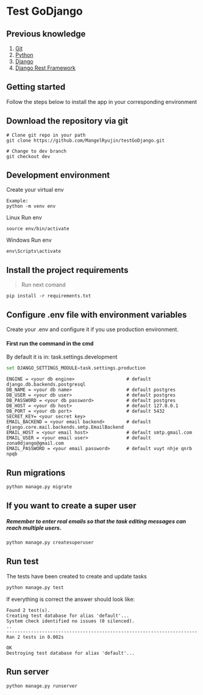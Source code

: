 # Test GoDjango

## Previous knowledge
<!-- UL -->
1. [Git](https://github.com/)
2. [Python](https://www.python.org/)
3. [Django](https://www.djangoproject.com/)
4. [Django Rest Framework](https://www.django-rest-framework.org/)


## Getting started

Follow the steps below to install the app in your corresponding environment

## Download the repository via git

```
# Clone git repo in your path
git clone https://github.com/MangelRyujin/testGoDjango.git

# Change to dev branch 
git checkout dev          
```

## Development environment 

Create your virtual env 

```
Example:
python -m venv env    
```
Linux Run env
```
source env/bin/activate
```

Windows Run env
```
env\Scripts\activate
```


## Install the project requirements

>Run next comand 
```
pip install -r requirements.txt
```

## Configure .env file with environment variables


Create your .env and configure it if you use production environment. 

#### First run the command in the cmd 

By default it is in: task.settings.development
```python
set DJANGO_SETTINGS_MODULE=task.settings.production
```


```
ENGINE = <your db engine>                   # default django.db.backends.postgresql
DB_NAME = <your db name>                    # default postgres
DB_USER = <your db user>                    # default postgres
DB_PASSWORD = <your db password>            # default postgres
DB_HOST = <your db host>                    # default 127.0.0.1
DB_PORT = <your db port>                    # default 5432
SECRET_KEY= <your secret key>
EMAIL_BACKEND = <your email backend>        # default django.core.mail.backends.smtp.EmailBackend
EMAIL_HOST = <your email host>              # default smtp.gmail.com
EMAIL_USER = <your email user>              # default zona0django@gmail.com
EMAIL_PASSWORD = <your email password>      # default vuyt nhje qnrb npqb

```

## Run migrations

```python
python manage.py migrate
```

## If you want to create a super user
##### Remember to enter real emails so that the task editing messages can reach multiple users.

```python
python manage.py createsuperuser
```

## Run test

The tests have been created to create and update tasks
```python
python manage.py test
```
If everything is correct the answer should look like:

```
Found 2 test(s).
Creating test database for alias 'default'...
System check identified no issues (0 silenced).
..
----------------------------------------------------------------------
Ran 2 tests in 0.002s

OK
Destroying test database for alias 'default'...
```

## Run server

```python
python manage.py runserver
```


